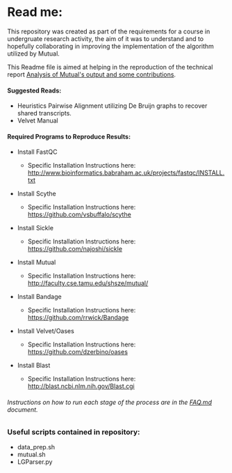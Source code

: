 Read me:
=======

This repository was created as part of the requirements for a course in undergruate research activity, the aim of it was to understand and to hopefully collaborating in improving the implementation of the algorithm utilized by Mutual. 

This Readme file is aimed at helping in the reproduction of the technical report [Analysis of Mutual's output and some contributions](https://ccom.uprrp.edu/~humberto/megaprobe/images/israel-may-2016.pdf).
#### Suggested Reads:

* Heuristics Pairwise Alignment utilizing De Bruijn graphs to recover shared transcripts.
* Velvet Manual

#### Required Programs to Reproduce Results:
- Install FastQC
    - Specific Installation Instructions here: <http://www.bioinformatics.babraham.ac.uk/projects/fastqc/INSTALL.txt>

- Install Scythe
    - Specific Installation Instructions here: <https://github.com/vsbuffalo/scythe>

- Install Sickle
    - Specific Installation Instructions here: <https://github.com/najoshi/sickle>

- Install Mutual
    - Specific Installation Instructions here: <http://faculty.cse.tamu.edu/shsze/mutual/>

- Install Bandage
    - Specific Installation Instructions here: <https://github.com/rrwick/Bandage>

- Install Velvet/Oases
    - Specific Installation Instructions here: <https://github.com/dzerbino/oases>

- Install Blast
    - Specific Installation Instructions here: <http://blast.ncbi.nlm.nih.gov/Blast.cgi>

###### Instructions on how to run each stage of the process are in the [FAQ.md](./FAQ.md) document.

### Useful scripts contained in repository:
* data_prep.sh
* mutual.sh
* LGParser.py
